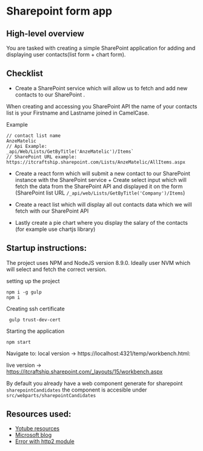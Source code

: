 # Sharepoint form app


## High-level overview


You are tasked with creating a simple SharePoint application for 
adding and displaying user contacts(list form + chart form).


## Checklist
 
- Create a SharePoint service which will allow us to fetch and add new contacts to our SharePoint .

When creating and accessing you SharePoint API
the name of your contacts list is your Firstname and Lastname joined in CamelCase.

Example
```
// contact list name
AnzeMatelic
// Api Example:
_api/Web/Lists/GetByTitle('AnzeMatelic')/Items`
// SharePoint URL example:
https://itcraftship.sharepoint.com/Lists/AnzeMatelic/AllItems.aspx
```


- Create a react form which will submit a new contact to our SharePoint instance with the SharePoint service + Create select input which will fetch the data from the SharePoint API and displayed it on the form (SharePoint list URL ```/_api/web/Lists/GetByTitle('Company')/Items```)

- Create a react list which will display all out contacts data which we will fetch with our SharePoint API 
- Lastly create a pie chart where you display the salary of the contacts (for example use chartjs library)

## Startup instructions:

The project uses NPM and NodeJS version 8.9.0. Ideally user NVM which will select and fetch the correct version.

setting up the project
```
npm i -g gulp
npm i
```

Creating ssh certificate
```
 gulp trust-dev-cert
```

Starting the application
```
npm start
```
Navigate to:
local version -> https://localhost:4321/temp/workbench.html:

live version -> https://itcraftship.sharepoint.com/_layouts/15/workbench.aspx

By default you already have a web component generate for sharepoint ```sharepointCandidates```
the component is accesible under ```src/webparts/sharepointCandidates```


## Resources used:
- [Yotube resources](https://www.youtube.com/watch?v=S3tG2DE8tR8 )
- [Microsoft blog](https://developer.microsoft.com/en-us/sharepoint/blogs/)
- [Error with http2 module](https://sharepoint.stackexchange.com/questions/229327/workbench-page-shows-this-site-can-t-provide-a-secure-connection-on-creating-s)
